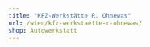 ```yaml
---
title: "KFZ-Werkstätte R. Ohnewas"
url: /wien/kfz-werkstaette-r-ohnewas/
shop: Autowerkstatt
---
```

